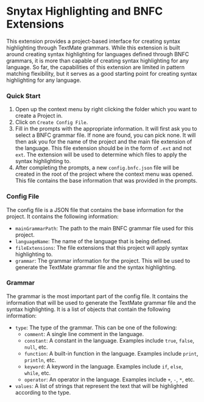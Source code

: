 # Snytax Highlighting and BNFC Extensions

This extension provides a project-based interface for creating syntax highlighting through TextMate
grammars. While this extension is built around creating syntax highlighting for languages defined
through BNFC grammars, it is more than capable of creating syntax highlighting for any language.
So far, the capabilities of this extension are limited in pattern matching flexibility, but it serves
as a good starting point for creating syntax highlighting for any language.

### Quick Start

1. Open up the context menu by right clicking the folder which you want to create a Project in.
2. Click on `Create Config File`.
3. Fill in the prompts with the appropriate information. It will first ask you to select a BNFC grammar file. If none are found, you can pick none. It will then ask you for the name of the project and the main file extension of the language. This file extension should be in the form of `.ext` and not `ext`. The extension will be used to determine which files to apply the syntax highlighting to.
4. After completing the prompts, a new `config.bnfc.json` file will be created in the root of the project where the context menu was opened. This file contains the base information that was provided in the prompts.

### Config File

The config file is a JSON file that contains the base information for the project. It contains the
following information:

- `mainGrammarPath`: The path to the main BNFC grammar file used for this project.
- `languageName`: The name of the language that is being defined.
- `fileExtensions`: The file extensions that this project will apply syntax highlighting to.
- `grammar`: The grammar information for the project. This will be used to generate the TextMate grammar file and the syntax highlighting.

### Grammar

The grammar is the most important part of the config file. It contains the information that will be
used to generate the TextMate grammar file and the syntax highlighting. It is a list of objects
that contain the following information:

- `type`: The type of the grammar. This can be one of the following:
  - `comment`: A single line comment in the language.
  - `constant`: A constant in the language. Examples include `true`, `false`, `null`, etc.
  - `function`: A built-in function in the language. Examples include `print`, `println`, etc.
  - `keyword`: A keyword in the language. Examples include `if`, `else`, `while`, etc.
  - `operator`: An operator in the language. Examples include `+`, `-`, `*`, etc.
- `values`: A list of strings that represent the text that will be highlighted according to the type.

